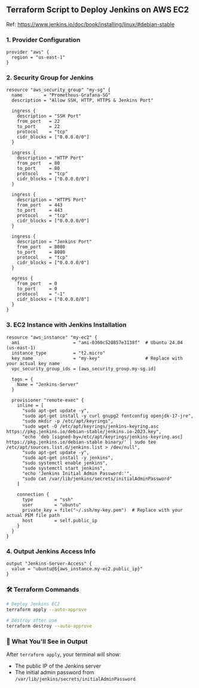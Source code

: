 ## Terraform Script to Deploy Jenkins on AWS EC2
Ref: https://www.jenkins.io/doc/book/installing/linux/#debian-stable

### 1. **Provider Configuration**
```hcl
provider "aws" {
  region = "us-east-1"
}
```

### 2. **Security Group for Jenkins**
```hcl
resource "aws_security_group" "my-sg" {
  name        = "Prometheus-Grafana-SG"
  description = "Allow SSH, HTTP, HTTPS & Jenkins Port"

  ingress {
    description = "SSH Port"
    from_port   = 22
    to_port     = 22
    protocol    = "tcp"
    cidr_blocks = ["0.0.0.0/0"]
  }

  ingress {
    description = "HTTP Port"
    from_port   = 80
    to_port     = 80
    protocol    = "tcp"
    cidr_blocks = ["0.0.0.0/0"]
  }

  ingress {
    description = "HTTPS Port"
    from_port   = 443
    to_port     = 443
    protocol    = "tcp"
    cidr_blocks = ["0.0.0.0/0"]
  }

  ingress {
    description = "Jenkins Port"
    from_port   = 8080
    to_port     = 8080
    protocol    = "tcp"
    cidr_blocks = ["0.0.0.0/0"]
  }

  egress {
    from_port   = 0
    to_port     = 0
    protocol    = "-1"
    cidr_blocks = ["0.0.0.0/0"]
  }
}
```

### 3. **EC2 Instance with Jenkins Installation**
```hcl
resource "aws_instance" "my-ec2" {
  ami                    = "ami-0360c520857e3138f"  # Ubuntu 24.04 (us-east-1)
  instance_type          = "t2.micro"
  key_name               = "my-key"                 # Replace with your actual key name
  vpc_security_group_ids = [aws_security_group.my-sg.id]

  tags = {
    Name = "Jenkins-Server"
  }

  provisioner "remote-exec" {
    inline = [
      "sudo apt-get update -y",
      "sudo apt-get install -y curl gnupg2 fontconfig openjdk-17-jre",
      "sudo mkdir -p /etc/apt/keyrings",
      "sudo wget -O /etc/apt/keyrings/jenkins-keyring.asc https://pkg.jenkins.io/debian-stable/jenkins.io-2023.key",
      "echo 'deb [signed-by=/etc/apt/keyrings/jenkins-keyring.asc] https://pkg.jenkins.io/debian-stable binary/' | sudo tee /etc/apt/sources.list.d/jenkins.list > /dev/null",
      "sudo apt-get update -y",
      "sudo apt-get install -y jenkins",
      "sudo systemctl enable jenkins",
      "sudo systemctl start jenkins",
      "echo 'Jenkins Initial Admin Password:'",
      "sudo cat /var/lib/jenkins/secrets/initialAdminPassword"
    ]

    connection {
      type        = "ssh"
      user        = "ubuntu"
      private_key = file("~/.ssh/my-key.pem")  # Replace with your actual PEM file path
      host        = self.public_ip
    }
  }
}
```

### 4. **Output Jenkins Access Info**
```hcl
output "Jenkins-Server-Access" {
  value = "ubuntu@${aws_instance.my-ec2.public_ip}"
}
```

### 🛠️ Terraform Commands

```bash
# Deploy Jenkins EC2
terraform apply --auto-approve

# Destroy after use
terraform destroy --auto-approve
```

### 🔐 What You'll See in Output

After `terraform apply`, your terminal will show:
- The public IP of the Jenkins server
- The initial admin password from `/var/lib/jenkins/secrets/initialAdminPassword`
